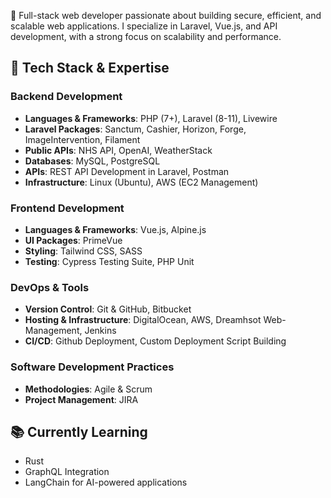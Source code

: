 🚀 Full-stack web developer passionate about building secure, efficient, and scalable web applications. I specialize in Laravel, Vue.js, and API development, with a strong focus on scalability and performance.

## 🔧 Tech Stack & Expertise

### **Backend Development**
- **Languages & Frameworks**: PHP (7+), Laravel (8-11), Livewire
- **Laravel Packages**: Sanctum, Cashier, Horizon, Forge, ImageIntervention, Filament
- **Public APIs**: NHS API, OpenAI, WeatherStack
- **Databases**: MySQL, PostgreSQL
- **APIs**: REST API Development in Laravel, Postman
- **Infrastructure**: Linux (Ubuntu), AWS (EC2 Management)

### **Frontend Development**
- **Languages & Frameworks**: Vue.js, Alpine.js
- **UI Packages**: PrimeVue
- **Styling**: Tailwind CSS, SASS
- **Testing**: Cypress Testing Suite, PHP Unit

### **DevOps & Tools**
- **Version Control**: Git & GitHub, Bitbucket
- **Hosting & Infrastructure**: DigitalOcean, AWS, Dreamhsot Web-Management, Jenkins
- **CI/CD**: Github Deployment, Custom Deployment Script Building

### **Software Development Practices**
- **Methodologies**: Agile & Scrum
- **Project Management**: JIRA

## 📚 Currently Learning
- Rust
- GraphQL Integration
- LangChain for AI-powered applications
